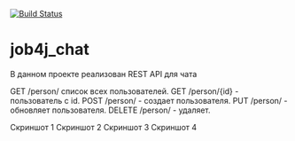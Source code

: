 [![Build Status](https://app.travis-ci.com/Azamat-Sult/job4j_chat.svg?branch=main)](https://app.travis-ci.com/Azamat-Sult/job4j_chat)
# job4j_chat

В данном проекте реализован REST API для чата

GET /person/ список всех пользователей.
GET /person/{id} - пользователь с id.
POST /person/ - создает пользователя.
PUT /person/ - обновляет пользователя.
DELETE /person/ - удаляет.

Скриншот 1
Скриншот 2
Скриншот 3
Скриншот 4